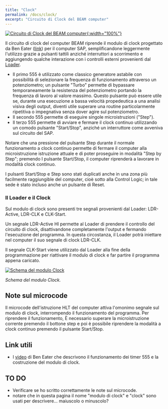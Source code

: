 ```yaml
---
title: "Clock"
permalink: /docs/clock/
excerpt: "Circuito di Clock del BEAM computer"
---
```

[![Circuito di Clock del BEAM computer](../../assets/clock/15-beam-clock.png "Circuito di Clock del BEAM computer"){:width="100%"}](../../assets/clock/15-beam-clock.png)

Il circuito di clock del computer BEAM riprende il modulo di clock progettato da Ben Eater ([link](https://eater.net/8bit/clock)) per il computer SAP, semplificandone leggermente l'utilizzo grazie a pulsanti tattili anziché interruttori a scorrimento e aggiungendo qualche interazione con i controlli esterni provenienti dal [Loader](../loader).

- Il primo 555 è utilizzato come classico generatore astabile con possibilità di selezionare la frequenza di funzionamento attraverso un potenziometro; un pulsante "Turbo" permette di bypassare temporaneamente la resistenza del potenziometro portando la frequenza di lavoro al valore massimo. Questo pulsante può essere utile se, durante una esecuzione a bassa velocità propedeutica a una analisi visiva degli output, diventi utile superare una routine particolarmente ripetitiva o impegnativa senza dover agire sul potenziometro.
- Il secondo 555 permette di eseguire singole microistruzioni ("Step").
- Il terzo 555 permette di avviare e fermare il clock continuo utilizzando un comodo pulsante "Start/Stop", anziché un interruttore come avveniva sul circuito del SAP.

Notare che una pressione del pulsante Step durante il normale funzionamento a clock continuo permette di fermare il computer alla microistruzione istruzione attuale e di poter proseguire in modalità "Step by Step"; premendo l pulsante Start/Stop, il computer riprenderà a lavorare in modalità clock continuo.

I pulsanti Start/Stop e Step sono stati duplicati anche in una zona più facilmente raggiungible del computer, cioè sotto alla Control Logic; in tale sede è stato incluso anche un pulsante di Reset.

### Il Loader e il Clock

Sul modulo di clock sono presenti tre segnali provenienti dal Loader: LDR-Active, LDR-CLK e CLK-Start.

Un segnale LDR-Active HI permette al Loader di  prendere il controllo del circuito di clock, disattivandone completamente l'output e fermando l'esecuzione del programma. In questa circostanza, il Loader potrà iniettare nel computer il suo segnale di clock LDR-CLK.

Il segnale CLK-Start viene utilizzato dal Loader alla fine della programmazione per riattivare il modulo di clock e far partire il programma appena caricato.

[![Schema del modulo Clock](../../assets/clock/15-clock-schema.png "Schema del modulo Clock")](../../assets/clock/15-clock-schema.png)

*Schema del modulo Clock.*

## Note sul microcode

Il microcode dell'istruzione HLT del computer attiva l'omonimo segnale sul modulo di clock, interrompendo il funzionamento del programma. Per riprendere il funzionamento, È necessario superare la microistruzione corrente premendo il bottone step e poi è possibile riprendere la modalità a clock continuo premendo il pulsante Start/Stop.

## Link utili

- I [video](https://eater.net/8bit/clock) di Ben Eater che descrivono il funzionamento dei timer 555 e la costruzione del modulo di clock.

## TO DO

- Verificare se ho scritto correttamente le note sul microcode.
- notare che in questa pagina il nome "modulo di clock" e "clock" sono usati per descrivere... maiuscolo o minuscolo?
